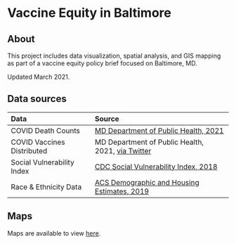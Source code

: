 # Vaccine Equity in Baltimore

## About
This project includes data visualization, spatial analysis, and GIS mapping as part of a vaccine equity policy brief focused on Baltimore, MD. 

Updated March 2021.

## Data sources

| Data | Source |
|:-----|:-------|
| COVID Death Counts | [MD Department of Public Health, 2021](https://coronavirus.maryland.gov/) |
| COVID Vaccines Distributed | MD Department of Public Health, 2021, [via Twitter](https://twitter.com/riccimike/status/1357699664393375745) |
| Social Vulnerability Index | [CDC Social Vulnerability Index, 2018](https://www.atsdr.cdc.gov/placeandhealth/svi/index.html)
| Race & Ethnicity Data | [ACS Demographic and Housing Estimates, 2019](https://data.census.gov/cedsci/table?q=Baltimore%20County,%20Maryland%20Race%20and%20Ethnicity&tid=ACSDP1Y2019.DP05&hidePreview=false)


## Maps

Maps are available to view [here](https://docs.google.com/presentation/u/1/d/1lPczOL6OijhLK8sg2diLlxgpcW_9EIuPIRKP4y40MA4/edit#slide=id.p). 

